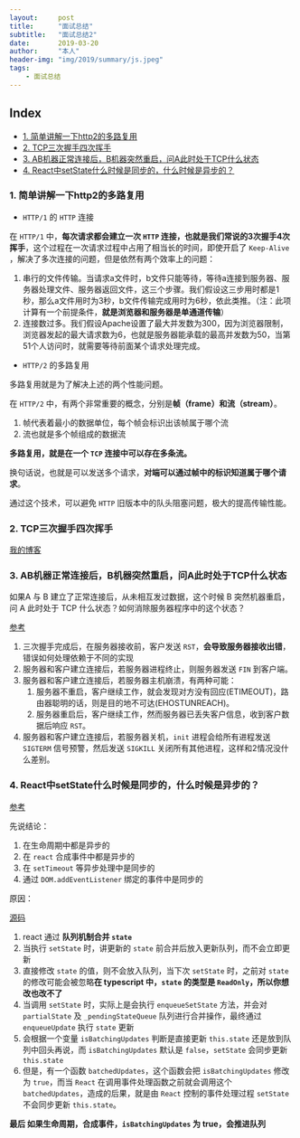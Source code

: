 ```yaml
---
layout:     post
title:      "面试总结"
subtitle:   "面试总结2"
date:       2019-03-20
author:     "本人"
header-img: "img/2019/summary/js.jpeg"
tags:
    - 面试总结
---
```


## Index

 - [1. 简单讲解一下http2的多路复用](#1-简单讲解一下http2的多路复用)
 - [2. TCP三次握手四次挥手](#2-TCP三次握手四次挥手)
 - [3. AB机器正常连接后，B机器突然重启，问A此时处于TCP什么状态](#3-AB机器正常连接后，B机器突然重启，问A此时处于TCP什么状态)
 - [4. React中setState什么时候是同步的，什么时候是异步的？](#4-React中setState什么时候是同步的，什么时候是异步的？)


### 1. 简单讲解一下http2的多路复用

- `HTTP/1` 的 `HTTP` 连接
 
在 `HTTP/1` 中，**每次请求都会建立一次 `HTTP` 连接，也就是我们常说的3次握手4次挥手**，这个过程在一次请求过程中占用了相当长的时间，即使开启了 `Keep-Alive` ，解决了多次连接的问题，但是依然有两个效率上的问题：

1. 串行的文件传输。当请求a文件时，b文件只能等待，等待a连接到服务器、服务器处理文件、服务器返回文件，这三个步骤。我们假设这三步用时都是1秒，那么a文件用时为3秒，b文件传输完成用时为6秒，依此类推。（注：此项计算有一个前提条件，**就是浏览器和服务器是单通道传输**）
2. 连接数过多。我们假设Apache设置了最大并发数为300，因为浏览器限制，浏览器发起的最大请求数为6，也就是服务器能承载的最高并发数为50，当第51个人访问时，就需要等待前面某个请求处理完成。

- `HTTP/2` 的多路复用
  
多路复用就是为了解决上述的两个性能问题。

在 `HTTP/2` 中，有两个非常重要的概念，分别是**帧（frame）和流（stream）**。

1. 帧代表着最小的数据单位，每个帧会标识出该帧属于哪个流
2. 流也就是多个帧组成的数据流

**多路复用，就是在一个 `TCP` 连接中可以存在多条流。**

换句话说，也就是可以发送多个请求，**对端可以通过帧中的标识知道属于哪个请求**。

通过这个技术，可以避免 `HTTP` 旧版本中的队头阻塞问题，极大的提高传输性能。

### 2. TCP三次握手四次挥手

[我的博客](https://dimalilongji.github.io/my-blog/2019/03/07/%E5%9F%BA%E7%A1%80%E6%80%BB%E7%BB%93-10.%E7%BD%91%E7%BB%9C%E8%AF%B7%E6%B1%82/#%E5%8F%91%E8%B5%B7-tcp-%E9%93%BE%E6%8E%A5)

### 3. AB机器正常连接后，B机器突然重启，问A此时处于TCP什么状态

如果A 与 B 建立了正常连接后，从未相互发过数据，这个时候 B 突然机器重启，问 A 此时处于 TCP 什么状态？如何消除服务器程序中的这个状态？

[参考](http://crystalwindz.com/unp_note_1/#%E9%9D%9E%E6%AD%A3%E5%B8%B8%E8%BF%9E%E6%8E%A5%E7%BB%88%E6%AD%A2)

1. 三次握手完成后，在服务器接收前，客户发送 `RST`，**会导致服务器接收出错**，错误如何处理依赖于不同的实现
2. 服务器和客户建立连接后，若服务器进程终止，则服务器发送 `FIN` 到客户端。
3. 服务器和客户建立连接后，若服务器主机崩溃，有两种可能：
   1. 服务器不重启，客户继续工作，就会发现对方没有回应(ETIMEOUT)，路由器聪明的话，则是目的地不可达(EHOSTUNREACH)。
   2. 服务器重启后，客户继续工作，然而服务器已丢失客户信息，收到客户数据后响应 `RST`。
4. 服务器和客户建立连接后，若服务器关机，`init` 进程会给所有进程发送 `SIGTERM` 信号预警，然后发送 `SIGKILL` 关闭所有其他进程，这样和2情况没什么差别。

### 4. React中setState什么时候是同步的，什么时候是异步的？

[参考](https://github.com/sisterAn/blog/issues/26)

先说结论：

1. 在生命周期中都是异步的
2. 在 `react` 合成事件中都是异步的
3. 在 `setTimeout` 等异步处理中是同步的
4. 通过 `DOM.addEventListener` 绑定的事件中是同步的

原因：

[源码](https://github.com/facebook/react/blob/35962a00084382b49d1f9e3bd36612925f360e5b/src/renderers/shared/reconciler/ReactUpdates.js#L199)

1. react 通过 **队列机制合并 `state`**
2. 当执行 `setState` 时，讲更新的 `state` 前合并后放入更新队列，而不会立即更新
3. 直接修改 `state` 的值，则不会放入队列，当下次 `setState` 时，之前对 `state` 的修改可能会被忽略**在 typescript 中，`state` 的类型是 `ReadOnly`，所以你想改也改不了**
4. 当调用 `setState` 时，实际上是会执行 `enqueueSetState` 方法，并会对 `partialState` 及 `_pendingStateQueue` 队列进行合并操作，最终通过 `enqueueUpdate` 执行 `state` 更新
5. 会根据一个变量 `isBatchingUpdates` 判断是直接更新 `this.state` 还是放到队列中回头再说，而 `isBatchingUpdates` 默认是 `false`，`setState` 会同步更新 `this.state`
6. 但是，有一个函数 `batchedUpdates`，这个函数会把 `isBatchingUpdates` 修改为 `true`，而当 `React` 在调用事件处理函数之前就会调用这个 `batchedUpdates`，造成的后果，就是由 `React` 控制的事件处理过程 `setState` 不会同步更新 `this.state`。

**最后 如果生命周期，合成事件，`isBatchingUpdates` 为 true，会推进队列**
